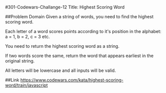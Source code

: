 #301-Codewars-Challange-12
Title: Highest Scoring Word

##Problem Domain
Given a string of words, you need to find the highest scoring word.

Each letter of a word scores points according to it's position in the alphabet: a = 1, b = 2, c = 3 etc.

You need to return the highest scoring word as a string.

If two words score the same, return the word that appears earliest in the original string.

All letters will be lowercase and all inputs will be valid.
 
##Link 
https://www.codewars.com/kata/highest-scoring-word/train/javascript
